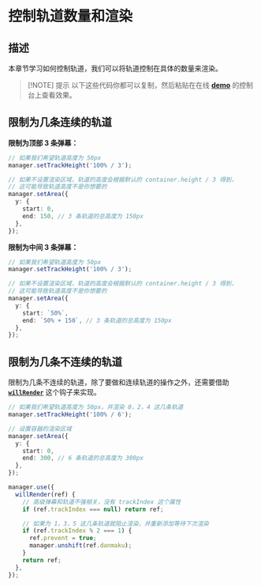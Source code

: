 # 控制轨道数量和渲染

## 描述

本章节学习如何控制轨道，我们可以将轨道控制在具体的数量来渲染。

> [!NOTE] 提示
> 以下这些代码你都可以复制，然后粘贴在在线 [**demo**](https://imtaotao.github.io/danmu/) 的控制台上查看效果。

## 限制为几条连续的轨道

**限制为顶部 3 条弹幕：**

```ts {2,8-9}
// 如果我们希望轨道高度为 50px
manager.setTrackHeight('100% / 3');

// 如果不设置渲染区域，轨道的高度会根据默认的 container.height / 3 得到，
// 这可能导致轨道高度不是你想要的
manager.setArea({
  y: {
    start: 0,
    end: 150, // 3 条轨道的总高度为 150px
  },
});
```

**限制为中间 3 条弹幕：**

```ts {2,8-9}
// 如果我们希望轨道高度为 50px
manager.setTrackHeight('100% / 3');

// 如果不设置渲染区域，轨道的高度会根据默认的 container.height / 3 得到，
// 这可能导致轨道高度不是你想要的
manager.setArea({
  y: {
    start: `50%`,
    end: `50% + 150`, // 3 条轨道的总高度为 150px
  },
});
```

## 限制为几条不连续的轨道

限制为几条不连续的轨道，除了要做和连续轨道的操作之外，还需要借助 [**`willRender`**](../reference/manager-hooks/#hooks-willrender) 这个钩子来实现。

```ts {2,7-8,15,18-21}
// 如果我们希望轨道高度为 50px，并渲染 0，2，4 这几条轨道
manager.setTrackHeight('100% / 6');

// 设置容器的渲染区域
manager.setArea({
  y: {
    start: 0,
    end: 300, // 6 条轨道的总高度为 300px
  },
});

manager.use({
  willRender(ref) {
    // 高级弹幕和轨道不强相关，没有 trackIndex 这个属性
    if (ref.trackIndex === null) return ref;

    // 如果为 1，3，5 这几条轨道就阻止渲染，并重新添加等待下次渲染
    if (ref.trackIndex % 2 === 1) {
      ref.prevent = true;
      manager.unshift(ref.danmaku);
    }
    return ref;
  },
});
```
